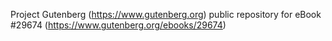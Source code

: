 Project Gutenberg (https://www.gutenberg.org) public repository for eBook #29674 (https://www.gutenberg.org/ebooks/29674)
